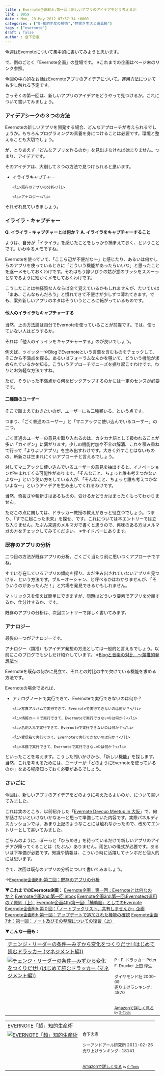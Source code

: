 ```yaml
---
title : Evernote企画8th:第一回：新しいアプリのアイデアをどう考えるか
link : 8059
date : Mon, 28 May 2012 07:37:34 +0000
categories : ["0-知的生産の技術","物書き生活と道具箱"]
tags : ["evernote"]
draft : false
author : 倉下忠憲
---
```


今週はEvernoteについて集中的に書いてみようと思います。

で、例のごとく「Evernote企画」の登場です。
※これまでの企画はページ末のリンク参照。

今回の中心的なお話はEvernoteアプリのアイデアについて。運用方法についても少し触れる予定です。

さっそくの第一回は、新しいアプリのアイデアをどうやって見つけるか。これについて書いてみましょう。
<h3>アイデアシークの３つの方法</h3>
Evernoteの新しいアプリを開発する場合、どんなアプローチが考えられるでしょうか。もちろんプログラミングの素養を身につけることは必要です。環境と整えることも大切でしょう。

が、とりあえず「どんなアプリを作るのか」を見出さなければ始まりません。つまり、アイデアです。

そのアイデアは、大別して３つの方法で見つけられると思います。

<ul>
	<li>イライラキャプチャー</li>

	<li>既存のアプリの分析</li>

	<li>アナロジー</li>
</ul>



それぞれ見ていきましょう。

<h3>イライラ・キャプチャー</h3>
<strong>Q. イライラ・キャプチャーとは何か？</strong>
<strong>
A. イライラをキャプチャーすること</strong>

ようは、自分が「イライラ」を感じたことをしっかり捕まえておく、ということです。いわゆるメモですね。

Evernoteを使っていて、「ここら辺が不便だな〜」と感じたり、あるいは何かしらのアプリを使っているときに「こういう機能があったらいいな」と思ったことを逐一メモしておくわけです。それはもう嫁いびりの姑が窓のサッシをススーっとなでるように細かくメモしておくわけです。

こうしたことは神経質な人ならば全て覚えているかもしれませんが、たいていは「まあ、こんなもんだろう」と慣れてきて不便さが少しずつ薄れてきます。でも、案外新しいアプリのネタはそういうところに転がっているものです。

<h4>他人のイライラもキャプチャーする</h4>
当然、上の方法論は自分でEvernoteを使っていることが前提です。では、使っていない人はどうするか。

それは「他人のイライラをキャプチャーする」のが良いでしょう。

例えば、ツイッターやBlogでEvernoteという言葉を含むものをチェックして、そこから不満点を探る。あるいはフォーラムなんかを覗いて、どういう機能が求められているかを知る。こういうアプローチでニーズを掘り起こすわけです。わりとお気軽な方法ですね。

ただ、そういった不満点から何をピックアップするのかには一定のセンスが必要です。

<h4>二種類のユーザー</h4>
そこで踏まえておきたいのが、ユーザーにも二種類いる、という点です。

つまり、「ごく普通のユーザー」と「マニアックに使い込んでいるユーザー」の二つ。

ごく普通のユーザーの意見を取り入れるのは、カタカナ語として扱われることが多い「カイゼン」に繋がります。少しの機能付加や不全の解消、これを積み重ねて行って「よりよいアプリ」を生み出すわけです。大きく外すことはないものの、斬新さは生まれにくいアプローチと言えるでしょう。

対してマニアックに使い込んでいるユーザーの意見を抽出すると、イノベーションが生まれてくる可能性があります。「そんなこと、ちょっと誰も考えつかないよな〜」という使い方をしている人が、「そんなこと、ちょっと誰も考えつかないよな〜」というアイデアを生み出してくれるわけです。

当然、奇抜さや斬新さはあるものの、受けるかどうかはまったくもってわかりません。

ただこの点に関しては、ドラッカー教授の教えがきっと役立つでしょう。つまり、「すでに起こった未来」を探せ、です。これについては本エントリーでは立ち入りません。たぶん来週のメルマガで書くと思うので、興味のある方はメルマガの方をチェックしてみてください。
※サイドバーにあります。

<h3>既存のアプリの分析</h3>
二つ目の方法が既存アプリの分析。ごくごく当たり前に思いつくアプローチですね。

すでに存在しているアプリの傾向を探り、まだ生み出されていないアプリを見つける、という方法です。ブルーオーシャン、と呼べるかはわかりませんが、「そういうのがあったんだ！」と穴場を発見できるかもしれません。

マトリックスを使えば簡単にできますが、問題はどういう要素でアプリを分類するか、仕分けするか、です。

既存のアプリの分析は、次回エントリーで詳しく書いてみます。
<h3>アナロジー</h3>
最後の一つがアナロジーです。

アナロジー（類推）もアイデア発想の方法としては一般的と言えるでしょう。以前にこのブログでも少しだけ紹介しています。
※<a href="https://rashita.net/blog/?p=7368">Blogと音楽の対比　〜類推的発想法〜</a>

Evernoteを既存の何かに見立て、それとの対比の中で欠けている機能を求める方法です。

Evernoteの場合であれば、

<ul>
	<li>アナログノートで実行できて、Evernoteで実行できないのは何か？</li>

	<li>写真アルバムで実行できて、Evenroteで実行できないのは何か？</li>

	<li>情報カードで実行できて、Evernoteで実行できないのは何か？</li>

	<li>名刺入れで実行できて、Evernoteで実行できないのは何か？</li>

	<li>受信箱で実行できて、Evernoteで実行できないのは何か？</li>

	<li>本棚で実行できて、Evernoteで実行できないのは何か？</li>
</ul>



といったことを考えます。こうした問いかけから、「新しい機能」を探します。当然、これを考えるためには、ユーザーが「どのようにEvernoteを使っているのか」をある程度知っておく必要があるでしょう。

<h3>さいごに</h3>
今回は、新しいアプリのアイデアをどのように考えたらよいのか、について書いてみました。

これは実のところ、以前紹介した「<a href="https://rashita.net/blog/?p=8042">Evernote Devcup Meetup in 大阪</a>」で、何か話さないといけないかなぁ〜と思って準備していた内容です。実際パネルディスカッションでは、あまり上記のようなことには触れなかったので、改めてエントリーとして書いてみました。

ごらんのように、ぼーっと「ひらめき」を待っているだけで新しいアプリのアイデアが降ってくることは（たぶん）ありません。雨乞いの儀式が必要です。あるいは下準備が必要です。知識や情報は、こういう時に活躍してナンボだと個人的には思います。

さて、次回は既存のアプリの分析について書いてみましょう。

→<a href="https://rashita.net/blog/?p=8067">Evernote企画8th:第二回：既存のアプリの分析</a>

<strong>▼これまでのEvernote企画：</strong>
<a href="https://rashita.net/blog/?p=2783">Evernote企画：第一回：Evernoteとは何なのか？</a>
<a href="https://rashita.net/blog/?p=3494">Evernote企画2nd:第一回:inbox</a>
<a href="https://rashita.net/blog/?p=3961">Evernote企画3rd:第一回:Evernoteの運用の７原則（上）</a>
<a href="https://rashita.net/blog/?p=4354">Evernote企画4th:第一回:「補助脳」としてのEvernote</a>
<a href="https://rashita.net/blog/?p=5612">Evernote企画5th:第０回：「ノートブックリスト、共有しませんか」企画</a>
<a href="https://rashita.net/blog/?p=5989">Evernote企画6th:第一回：アップデートで追加された機能の確認</a>
<a href="https://rashita.net/blog/?p=6485">Evernote企画7th：第一回：ノート及びその整理についての復習（上）</a>

<strong>▼こんな一冊も：</strong>
<table  border="0" cellpadding="5"><tr><td colspan="2"><a href="http://www.amazon.co.jp/exec/obidos/ASIN/4478300615/rashita1000-22/" target="_blank">チェンジ・リーダーの条件―みずから変化をつくりだせ! (はじめて読むドラッカー (マネジメント編))</a></td></tr><tr><td valign="top"><a href="http://www.amazon.co.jp/exec/obidos/ASIN/4478300615/rashita1000-22/" target="_blank"><img src="http://ecx.images-amazon.com/images/I/51QKWFHMFVL._SL160_.jpg" border="0" alt="チェンジ・リーダーの条件―みずから変化をつくりだせ! (はじめて読むドラッカー (マネジメント編))" /></a></td><td valign="top"><font size="-1">P・F. ドラッカー Peter F. Drucker 上田 惇生 <br /><br />ダイヤモンド社  2000-09<br />売り上げランキング : 4870<br /><br /><br /><a href="http://www.amazon.co.jp/exec/obidos/ASIN/4478300615/rashita1000-22/" target="_blank">Amazonで詳しく見る</a></font><font size="-2"> by <a href="http://www.goodpic.com/mt/aws/index.html" >G-Tools</a></font></td></tr></table>

<table  border="0" cellpadding="5"><tr><td colspan="2"><a href="http://www.amazon.co.jp/exec/obidos/ASIN/4863540817/rashita1000-22/" target="_blank">EVERNOTE「超」知的生産術</a></td></tr><tr><td valign="top"><a href="http://www.amazon.co.jp/exec/obidos/ASIN/4863540817/rashita1000-22/" target="_blank"><img src="http://ecx.images-amazon.com/images/I/51OnU0cd03L._SL160_.jpg" border="0" alt="EVERNOTE「超」知的生産術" /></a></td><td valign="top"><font size="-1">倉下忠憲 <br /><br />シーアンドアール研究所  2011-02-26<br />売り上げランキング : 18141<br /><br /><br /><a href="http://www.amazon.co.jp/exec/obidos/ASIN/4863540817/rashita1000-22/" target="_blank">Amazonで詳しく見る</a></font><font size="-2"> by <a href="http://www.goodpic.com/mt/aws/index.html" >G-Tools</a></font></td></tr></table>
